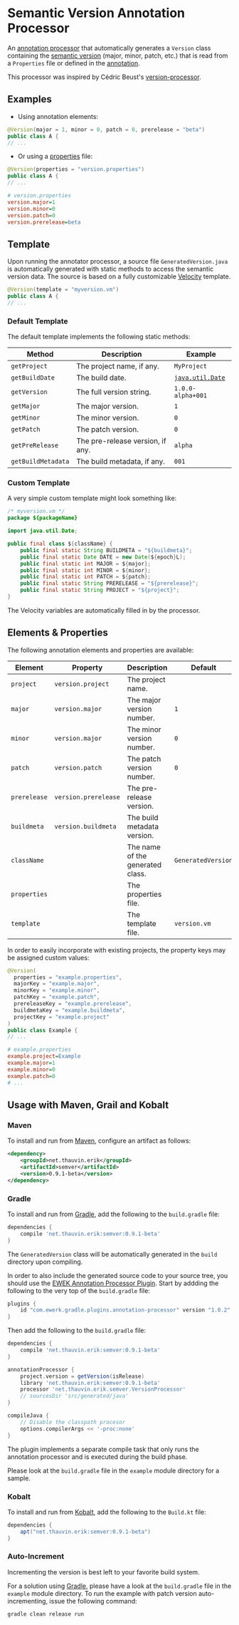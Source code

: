 #  Semantic Version Annotation Processor

An [annotation processor](https://docs.oracle.com/javase/8/docs/api/javax/annotation/processing/Processor.html) that automatically generates a `Version` class containing the [semantic version](http://semver.org/) (major, minor, patch, etc.) that is read from a `Properties` file or defined in the [annotation](https://docs.oracle.com/javase/tutorial/java/annotations/basics.html).

This processor was inspired by Cédric Beust's [version-processor](https://github.com/cbeust/version-processor).

## Examples
 
* Using annotation elements:

```java
@Version(major = 1, minor = 0, patch = 0, prerelease = "beta")
public class A {
// ...
```

* Or using a [properties](https://docs.oracle.com/javase/tutorial/essential/environment/properties.html) file:

```java
@Version(properties = "version.properties")
public class A {
// ...
```

```ini
# version.properties
version.major=1
version.minor=0
version.patch=0
version.prerelease=beta
```

## Template

Upon running the annotator processor, a source file `GeneratedVersion.java` is automatically generated with static methods to access the semantic version data. The source is based on a fully customizable [Velocity](http://velocity.apache.org/) template.

```java
@Version(template = "myversion.vm")
public class A {
// ...
```

### Default Template

The default template implements the following static methods:

Method            | Description                      |  Example
------------------|----------------------------------|------------------
`getProject`      | The project name, if any.        | `MyProject`
`getBuildDate`    | The build date.                  | [`java.util.Date`](https://docs.oracle.com/javase/8/docs/api/java/util/Date.html)
`getVersion`      | The full version string.         | `1.0.0-alpha+001`
`getMajor`        | The major version.               | `1`
`getMinor`        | The minor version.               | `0`
`getPatch`        | The patch version.               | `0`
`getPreRelease`   | The pre-release version, if any. | `alpha`
`getBuildMetadata`| The build metadata, if any.      | `001`

### Custom Template

A very simple custom template might look something like:

```java
/* myversion.vm */
package ${packageName}

import java.util.Date;

public final class ${className} {
	public final static String BUILDMETA = "${buildmeta}";
	public final static Date DATE = new Date(${epoch}L);
	public final static int MAJOR = ${major};
	public final static int MINOR = ${minor};
	public final static int PATCH = ${patch};
	public final static String PRERELEASE = "${prerelease}";
	public final static String PROJECT = "${project}";
}
```
The Velocity variables are automatically filled in by the processor.
	
## Elements & Properties

The following annotation elements and properties are available:

Element      | Property             | Description                      | Default
-------------|----------------------|----------------------------------|-------------
`project`    | `version.project`    | The project name.                |
`major`      | `version.major`      | The major version number.        | `1`
`minor`      | `version.major`      | The minor version number.        | `0`
`patch`      | `version.patch`      | The patch version number.        | `0`
`prerelease` | `version.prerelease` | The pre-release version.         |
`buildmeta`  | `version.buildmeta`  | The build metadata version.      |
`className`  |                      | The name of the generated class. | `GeneratedVersion`
`properties` |                      | The properties file.             |
`template`   |                      | The template file.               | `version.vm`

In order to easily incorporate with existing projects, the property keys may be assigned custom values:

```java
@Version(
  properties = "example.properties", 
  majorKey = "example.major",
  minorKey = "example.minor",
  patchKey = "example.patch",
  prereleaseKey = "example.prerelease",
  buildmetaKey = "example.buildmeta",
  projectKey = "example.project"
)
public class Example {
// ...
```

```ini
# example.properties
example.project=Example
example.major=1
example.minor=0
example.patch=0
# ...
```
## Usage with Maven, Grail and Kobalt

### Maven

To install and run from [Maven](http://maven.apache.org/), configure an artifact as follows:

```xml
<dependency>
    <groupId>net.thauvin.erik</groupId>
    <artifactId>semver</artifactId>
    <version>0.9.1-beta</version>
</dependency>
```

### Gradle

To install and run from [Gradle](https://gradle.org/), add the following to the `build.gradle` file:

```gradle
dependencies {
    compile 'net.thauvin.erik:semver:0.9.1-beta'
}
```

The `GeneratedVersion` class will be automatically generated in the `build` directory upon compiling.

In order to also include the generated source code to your source tree, you should use the [EWEK Annotation Processor Plugin](https://github.com/ewerk/gradle-plugins/tree/master/plugins/annotation-processor-plugin). Start by addding the following to the very top of the `build.gradle` file:

```gradle
plugins {
    id "com.ewerk.gradle.plugins.annotation-processor" version "1.0.2"
}
```

Then add the following to the `build.gradle` file:

```gradle
dependencies {
    compile 'net.thauvin.erik:semver:0.9.1-beta'
}

annotationProcessor {
    project.version = getVersion(isRelease)
    library 'net.thauvin.erik:semver:0.9.1-beta'
    processor 'net.thauvin.erik.semver.VersionProcessor'
    // sourcesDir 'src/generated/java'
}

compileJava {
    // Disable the classpath procesor
    options.compilerArgs << '-proc:none'
}
```

The plugin implements a separate compile task that only runs the annotation processor and is executed during the build phase.

Please look at the `build.gradle` file in the `example` module directory for a sample.

### Kobalt

To install and run from [Kobalt](http://beust.com/kobalt/), add the following to the `Build.kt` file:

```gradle
dependencies {
    apt("net.thauvin.erik:semver:0.9.1-beta")
}
```

### Auto-Increment

Incrementing the version is best left to your favorite build system.

For a solution using [Gradle](https://gradle.org/), please have a look at the `build.gradle` file in the `example` module directory. To run the example with patch version auto-incrementing, issue the following command:

```
gradle clean release run
```
